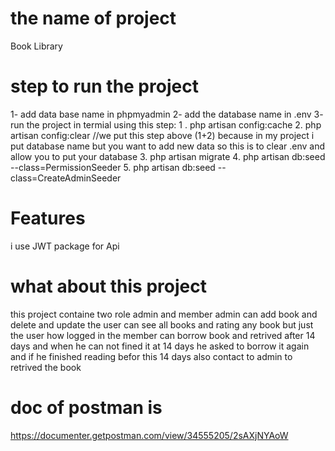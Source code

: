# the name of project
Book Library
# step to run the project 
1- add data base name in phpmyadmin
2- add the database name in .env
3- run the project in termial using this step:
   1 . php artisan config:cache
   2. php artisan config:clear
   //we put this step above (1+2) because in my project i put database name but you want to add new data so this is to clear .env and allow you to put your database
   3. php artisan migrate
   4. php artisan db:seed --class=PermissionSeeder
   5. php artisan db:seed --class=CreateAdminSeeder
# Features
i use JWT package for Api   
# what about this project
this project containe two role admin and member
admin can add book and delete and update 
the user can see all books and rating any book but just the user how logged in 
the member can borrow book and retrived after 14 days and when he can not fined it at 14 days he asked to borrow it again 
and if he finished reading befor this 14 days also contact to admin to retrived the book
# doc of postman is 
https://documenter.getpostman.com/view/34555205/2sAXjNYAoW

